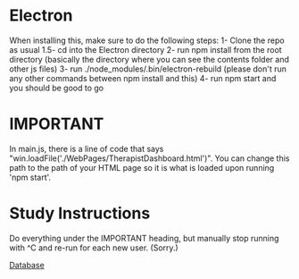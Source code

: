 # Electron
When installing this, make sure to do the following steps:
1- Clone the repo as usual
1.5- cd into the Electron directory
2- run npm install from the root directory (basically the directory where you can see the contents folder and other js files)
3- run ./node_modules/.bin/electron-rebuild (please don't run any other commands between npm install and this)
4- run npm start and you should be good to go


# IMPORTANT
In main.js, there is a line of code that says "win.loadFile('./WebPages/TherapistDashboard.html')". You can change this path to the path of your HTML page so it is what is loaded upon running 'npm start'.


# Study Instructions
Do everything under the IMPORTANT heading, but manually stop running with ^C and re-run for each new user. (Sorry.)

[Database](https://tyes-web-478b4.firebaseio.com)
